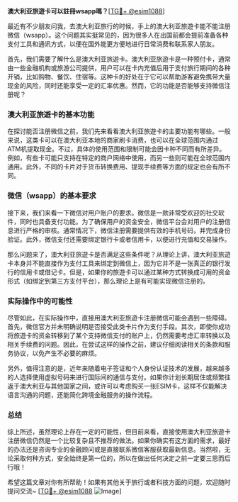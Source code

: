 **澳大利亚旅遊卡可以註冊wsapp嗎？**[[TG💪+ @esim1088](https://t.me/s/esim1088)]

最近有不少朋友问我，去澳大利亚旅行的时候，手上的澳大利亚旅遊卡能不能注册微信（wsapp）。这个问题其实挺常见的，因为很多人在出国前都会提前准备各种支付工具和通讯方式，以便在国外能更方便地进行日常消费和联系家人朋友。

首先，我们需要了解什么是澳大利亚旅遊卡。澳大利亚旅遊卡是一种预付卡，通常由一些金融机构或旅游公司提供，用户可以在卡内充值后用于支付旅行期间的各种开销，比如购物、餐饮、住宿等。这种卡的好处在于它可以帮助游客避免携带大量现金的风险，同时还能享受一定的汇率优惠。然而，它的功能是否能够支持微信注册呢？

### 澳大利亚旅遊卡的基本功能

在探讨能否注册微信之前，我们先来看看澳大利亚旅遊卡的主要功能有哪些。一般来说，这类卡可以在澳大利亚本地的商家刷卡消费，也可以在全球范围内通过ATM机提取现金。不过，具体的使用范围和限制可能会因卡种不同而有所差异。例如，有些卡可能只支持在特定的商户网络中使用，而另一些则可能在全球范围内通用。此外，不同的卡片对于货币转换费用、提现手续费等方面的规定也会有所不同。

### 微信（wsapp）的基本要求

接下来，我们来看一下微信对用户账户的要求。微信是一款非常受欢迎的社交软件，同时也具备支付功能。为了确保用户的资金安全，微信平台会对用户的注册信息进行严格的审核。通常情况下，微信注册需要提供有效的手机号码，并完成身份验证。此外，微信支付还需要绑定银行卡或者信用卡，以便进行充值和交易操作。

那么问题来了，澳大利亚旅遊卡是否满足这些条件呢？从理论上讲，澳大利亚旅遊卡本身并不能直接作为支付工具来绑定到微信上，因为它并不是一张真正的银行发行的信用卡或借记卡。但是，如果你的旅遊卡可以通过某种方式转换成可用的资金形式（如绑定到第三方支付平台），那么理论上是有可能实现微信注册的。

### 实际操作中的可能性

尽管如此，在实际操作中，直接用澳大利亚旅遊卡注册微信可能会遇到一些障碍。首先，微信官方并未明确说明是否接受此类卡片作为支付手段。其次，即使你成功将旅遊卡的资金转移到了某个支持微信支付的账户上，仍然需要考虑汇率转换以及相关手续费的问题。因此，在尝试这样的操作之前，建议仔细阅读相关的条款和服务协议，以免产生不必要的麻烦。

另外，值得注意的是，近年来随着电子签证和个人身份认证技术的发展，越来越多的人选择使用虚拟号码来进行国际间的通信与支付。如果你计划长期居住或频繁往返于澳大利亚与其他国家之间，或许可以考虑购买一张ESIM卡，这样不仅能解决语言沟通的问题，还能简化跨境金融服务的操作流程。

### 总结

综上所述，虽然理论上存在一定的可能性，但目前来看，直接使用澳大利亚旅遊卡注册微信仍然是一个比较复杂且不推荐的做法。如果你确实有这方面的需求，最好的办法还是咨询专业的金融顾问或是直接联系微信客服获取最新信息。当然啦，无论采取何种方式，安全始终是第一位的，所以在做出任何决定之前一定要三思而后行哦！

希望这篇文章对你有所帮助！如果有其他关于旅行或者科技方面的问题，欢迎随时提问交流~ [[TG💪+ @esim1088](https://t.me/s/esim1088) ![Image](https://i.postimg.cc/4NQfJmqS/Snipaste-2025-05-13-00-14-12.png)]